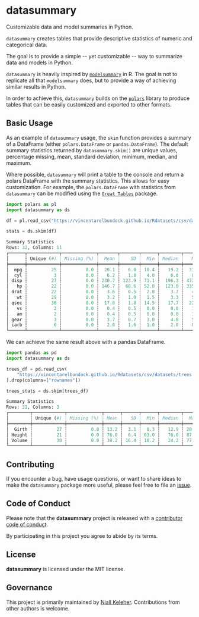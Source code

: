 # datasummary

Customizable data and model summaries in Python.

`datasummary` creates tables that provide descriptive statistics of
numeric and categorical data.

The goal is to provide a simple -- yet customizable -- way to summarize
data and models in Python.

`datasummary` is heavily inspired by [`modelsummary`](https://modelsummary.com/)
in R. The goal is not to replicate all that `modelsummary` does, but to provide
a way of achieving similar results in Python.

In order to achieve this, `datasummary` builds on the [`polars`](https://docs.pola.rs/)
library to produce tables that can be easily customized and exported to other formats.

## Basic Usage

As an example of `datasummary` usage, the `skim` function provides a
summary of a DataFrame (either `polars.DataFrame` or `pandas.DataFrame`).
The default summary statistics returned by `datasummary.skim()` are unique values,
percentage missing, mean, standard deviation, minimum, median, and maximum.

Where possible, `datasummary` will print a table to the console and return a
polars DataFrame with the summary statistics. This allows for easy customization.
For example, the `polars.DataFrame` with statistics from `datasummary` can be
modified using the [`Great Tables`](https://posit-dev.github.io/great-tables/reference/) package.

```python
import polars as pl
import datasummary as ds

df = pl.read_csv("https://vincentarelbundock.github.io/Rdatasets/csv/datasets/mtcars.csv").drop("rownames")

stats = ds.skim(df)

Summary Statistics
Rows: 32, Columns: 11
┌──────┬────────────┬─────────────┬───────┬───────┬──────┬────────┬───────┐
│      ┆ Unique (#) ┆ Missing (%) ┆  Mean ┆    SD ┆  Min ┆ Median ┆   Max │
╞══════╪════════════╪═════════════╪═══════╪═══════╪══════╪════════╪═══════╡
│  mpg ┆         25 ┆         0.0 ┆  20.1 ┆   6.0 ┆ 10.4 ┆   19.2 ┆  33.9 │
│  cyl ┆          3 ┆         0.0 ┆   6.2 ┆   1.8 ┆  4.0 ┆    6.0 ┆   8.0 │
│ disp ┆         27 ┆         0.0 ┆ 230.7 ┆ 123.9 ┆ 71.1 ┆  196.3 ┆ 472.0 │
│   hp ┆         22 ┆         0.0 ┆ 146.7 ┆  68.6 ┆ 52.0 ┆  123.0 ┆ 335.0 │
│ drat ┆         22 ┆         0.0 ┆   3.6 ┆   0.5 ┆  2.8 ┆    3.7 ┆   4.9 │
│   wt ┆         29 ┆         0.0 ┆   3.2 ┆   1.0 ┆  1.5 ┆    3.3 ┆   5.4 │
│ qsec ┆         30 ┆         0.0 ┆  17.8 ┆   1.8 ┆ 14.5 ┆   17.7 ┆  22.9 │
│   vs ┆          2 ┆         0.0 ┆   0.4 ┆   0.5 ┆  0.0 ┆    0.0 ┆   1.0 │
│   am ┆          2 ┆         0.0 ┆   0.4 ┆   0.5 ┆  0.0 ┆    0.0 ┆   1.0 │
│ gear ┆          3 ┆         0.0 ┆   3.7 ┆   0.7 ┆  3.0 ┆    4.0 ┆   5.0 │
│ carb ┆          6 ┆         0.0 ┆   2.8 ┆   1.6 ┆  1.0 ┆    2.0 ┆   8.0 │
└──────┴────────────┴─────────────┴───────┴───────┴──────┴────────┴───────┘
```

We can achieve the same result above with a pandas DataFrame.

```python
import pandas as pd
import datasummary as ds

trees_df = pd.read_csv(
    "https://vincentarelbundock.github.io/Rdatasets/csv/datasets/trees.csv"
).drop(columns=["rownames"])

trees_stats = ds.skim(trees_df)

Summary Statistics
Rows: 31, Columns: 3
┌────────┬────────────┬─────────────┬──────┬──────┬──────┬────────┬──────┐
│        ┆ Unique (#) ┆ Missing (%) ┆ Mean ┆   SD ┆  Min ┆ Median ┆  Max │
╞════════╪════════════╪═════════════╪══════╪══════╪══════╪════════╪══════╡
│  Girth ┆         27 ┆         0.0 ┆ 13.2 ┆  3.1 ┆  8.3 ┆   12.9 ┆ 20.6 │
│ Height ┆         21 ┆         0.0 ┆ 76.0 ┆  6.4 ┆ 63.0 ┆   76.0 ┆ 87.0 │
│ Volume ┆         30 ┆         0.0 ┆ 30.2 ┆ 16.4 ┆ 10.2 ┆   24.2 ┆ 77.0 │
└────────┴────────────┴─────────────┴──────┴──────┴──────┴────────┴──────┘

```

## Contributing

If you encounter a bug, have usage questions, or want to share ideas to make
the `datasummary` package more useful, please feel free to file an
[issue](https://github.com/NKeleher/datasummary/issues).

## Code of Conduct

Please note that the **datasummary** project is released with a
[contributor code of conduct](https://www.contributor-covenant.org/version/2/1/code_of_conduct/).

By participating in this project you agree to abide by its terms.

## License

**datasummary** is licensed under the MIT license.

## Governance

This project is primarily maintained by [Niall Keleher](https://twitter.com/nkeleher).
Contributions from other authors is welcome.

